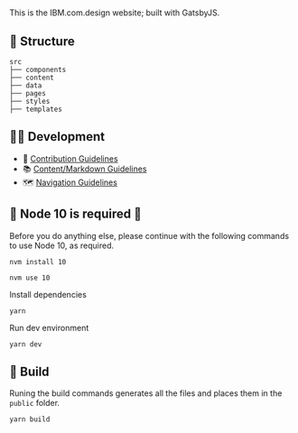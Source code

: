#

This is the IBM.com.design website; built with GatsbyJS. 

## 📂 Structure

```
src
├── components
├── content
├── data
├── pages
├── styles
├── templates
```

## 👩‍💻 Development

- 🤝 [Contribution Guidelines](.github/CONTRIBUTING.md)
- 📚 [Content/Markdown Guidelines](docs/CONTENT.md)
- 🗺 [Navigation Guidelines](docs/NAVIGATION.md)

## 🚨 Node 10 is required 🚨

Before you do anything else, please continue with the following commands to use Node 10, as required.

```
nvm install 10
```

```
nvm use 10
```

Install dependencies

```
yarn
```

Run dev environment

```
yarn dev
```

## 🚀 Build

Runing the build commands generates all the files and places them in the `public` folder.

```
yarn build
```

